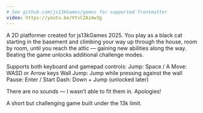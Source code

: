```yaml
---
# See github.com/js13kGames/games for supported frontmatter
video: https://youtu.be/VtvCZAimw3g
---
```

A 2D platformer created for js13kGames 2025.
You play as a black cat starting in the basement and climbing your way up through the house, room by room, until you reach the attic — gaining new abilities along the way. Beating the game unlocks additional challenge modes.

Supports both keyboard and gamepad controls:
Jump: Space / A
Move: WASD or Arrow keys
Wall Jump: Jump while pressing against the wall
Pause: Enter / Start
Dash: Down + Jump (unlocked later)

There are no sounds — I wasn’t able to fit them in. Apologies!

A short but challenging game built under the 13k limit.